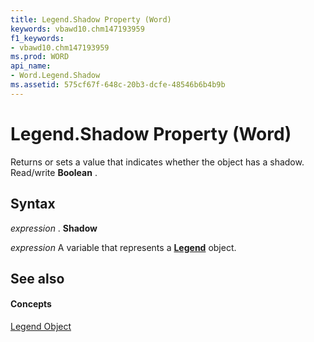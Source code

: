 ```yaml
---
title: Legend.Shadow Property (Word)
keywords: vbawd10.chm147193959
f1_keywords:
- vbawd10.chm147193959
ms.prod: WORD
api_name:
- Word.Legend.Shadow
ms.assetid: 575cf67f-648c-20b3-dcfe-48546b6b4b9b
---
```



# Legend.Shadow Property (Word)

Returns or sets a value that indicates whether the object has a shadow. Read/write  **Boolean** .


## Syntax

 _expression_ . **Shadow**

 _expression_ A variable that represents a **[Legend](legend-object-word.md)** object.


## See also


#### Concepts


[Legend Object](legend-object-word.md)

